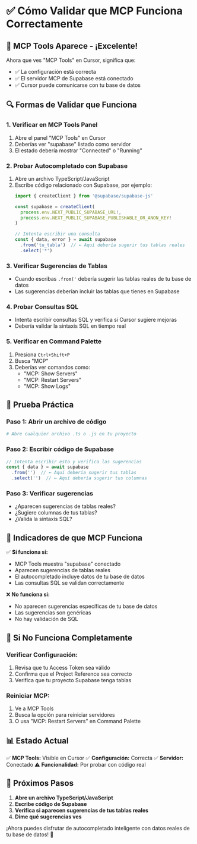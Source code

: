# ✅ Cómo Validar que MCP Funciona Correctamente

## 🎯 MCP Tools Aparece - ¡Excelente!

Ahora que ves "MCP Tools" en Cursor, significa que:
- ✅ La configuración está correcta
- ✅ El servidor MCP de Supabase está conectado
- ✅ Cursor puede comunicarse con tu base de datos

## 🔍 Formas de Validar que Funciona

### 1. **Verificar en MCP Tools Panel**
1. Abre el panel "MCP Tools" en Cursor
2. Deberías ver "supabase" listado como servidor
3. El estado debería mostrar "Connected" o "Running"

### 2. **Probar Autocompletado con Supabase**
1. Abre un archivo TypeScript/JavaScript
2. Escribe código relacionado con Supabase, por ejemplo:
   ```typescript
   import { createClient } from '@supabase/supabase-js'
   
   const supabase = createClient(
     process.env.NEXT_PUBLIC_SUPABASE_URL!,
     process.env.NEXT_PUBLIC_SUPABASE_PUBLISHABLE_OR_ANON_KEY!
   )
   
   // Intenta escribir una consulta
   const { data, error } = await supabase
     .from('tu_tabla')  // ← Aquí debería sugerir tus tablas reales
     .select('*')
   ```

### 3. **Verificar Sugerencias de Tablas**
- Cuando escribas `.from('` debería sugerir las tablas reales de tu base de datos
- Las sugerencias deberían incluir las tablas que tienes en Supabase

### 4. **Probar Consultas SQL**
- Intenta escribir consultas SQL y verifica si Cursor sugiere mejoras
- Debería validar la sintaxis SQL en tiempo real

### 5. **Verificar en Command Palette**
1. Presiona `Ctrl+Shift+P`
2. Busca "MCP"
3. Deberías ver comandos como:
   - "MCP: Show Servers"
   - "MCP: Restart Servers"
   - "MCP: Show Logs"

## 🧪 Prueba Práctica

### Paso 1: Abrir un archivo de código
```bash
# Abre cualquier archivo .ts o .js en tu proyecto
```

### Paso 2: Escribir código de Supabase
```typescript
// Intenta escribir esto y verifica las sugerencias
const { data } = await supabase
  .from('')  // ← Aquí debería sugerir tus tablas
  .select('')  // ← Aquí debería sugerir tus columnas
```

### Paso 3: Verificar sugerencias
- ¿Aparecen sugerencias de tablas reales?
- ¿Sugiere columnas de tus tablas?
- ¿Valida la sintaxis SQL?

## 🎯 Indicadores de que MCP Funciona

✅ **Sí funciona si:**
- MCP Tools muestra "supabase" conectado
- Aparecen sugerencias de tablas reales
- El autocompletado incluye datos de tu base de datos
- Las consultas SQL se validan correctamente

❌ **No funciona si:**
- No aparecen sugerencias específicas de tu base de datos
- Las sugerencias son genéricas
- No hay validación de SQL

## 🔧 Si No Funciona Completamente

### Verificar Configuración:
1. Revisa que tu Access Token sea válido
2. Confirma que el Project Reference sea correcto
3. Verifica que tu proyecto Supabase tenga tablas

### Reiniciar MCP:
1. Ve a MCP Tools
2. Busca la opción para reiniciar servidores
3. O usa "MCP: Restart Servers" en Command Palette

## 📊 Estado Actual

✅ **MCP Tools:** Visible en Cursor
✅ **Configuración:** Correcta
✅ **Servidor:** Conectado
⚠️ **Funcionalidad:** Por probar con código real

## 🎯 Próximos Pasos

1. **Abre un archivo TypeScript/JavaScript**
2. **Escribe código de Supabase**
3. **Verifica si aparecen sugerencias de tus tablas reales**
4. **Dime qué sugerencias ves**

¡Ahora puedes disfrutar de autocompletado inteligente con datos reales de tu base de datos! 🚀

